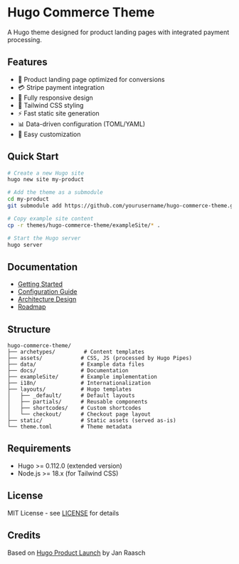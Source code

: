 # Hugo Commerce Theme

A Hugo theme designed for product landing pages with integrated payment processing.

## Features

- 🚀 Product landing page optimized for conversions
- 💳 Stripe payment integration
- 📱 Fully responsive design
- 🎨 Tailwind CSS styling
- ⚡ Fast static site generation
- 📊 Data-driven configuration (TOML/YAML)
- 🔧 Easy customization

## Quick Start

```bash
# Create a new Hugo site
hugo new site my-product

# Add the theme as a submodule
cd my-product
git submodule add https://github.com/yourusername/hugo-commerce-theme.git themes/hugo-commerce-theme

# Copy example site content
cp -r themes/hugo-commerce-theme/exampleSite/* .

# Start the Hugo server
hugo server
```

## Documentation

- [Getting Started](docs/GETTING_STARTED.md)
- [Configuration Guide](docs/CONFIGURATION.md)
- [Architecture Design](docs/ARCHITECTURE.md)
- [Roadmap](docs/ROADMAP.md)

## Structure

```
hugo-commerce-theme/
├── archetypes/         # Content templates
├── assets/            # CSS, JS (processed by Hugo Pipes)
├── data/              # Example data files
├── docs/              # Documentation
├── exampleSite/       # Example implementation
├── i18n/              # Internationalization
├── layouts/           # Hugo templates
│   ├── _default/      # Default layouts
│   ├── partials/      # Reusable components
│   ├── shortcodes/    # Custom shortcodes
│   └── checkout/      # Checkout page layout
├── static/            # Static assets (served as-is)
└── theme.toml         # Theme metadata
```

## Requirements

- Hugo >= 0.112.0 (extended version)
- Node.js >= 18.x (for Tailwind CSS)

## License

MIT License - see [LICENSE](LICENSE) for details

## Credits

Based on [Hugo Product Launch](https://github.com/janraasch/hugo-product-launch) by Jan Raasch
